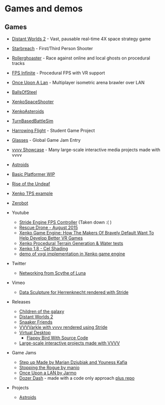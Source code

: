 # Games and demos

## Games
- [Distant Worlds 2](https://store.steampowered.com/app/1531540/Distant_Worlds_2) - Vast, pausable real-time 4X space strategy game
- [Starbreach](https://github.com/xenko3d/Starbreach) - First/Third Person Shooter
- [Rollerghoaster](https://aggror.com/blog/video-rollerghoaster-0.0.2-demo) - Race against online and local ghosts on procedural tracks
- [FPS Infinite](https://store.steampowered.com/app/1256380/FPS_Infinite/) - Procedural FPS with VR support
- [Once Upon A Lan](https://jarmo.itch.io/once-upon-a-lan) - Multiplayer isometric arena brawler over LAN
- [BallsOfSteel](https://github.com/Kryptos-FR/BallsOfSteel)
- [XenkoSpaceShooter](https://github.com/jayrulez/XenkoSpaceShooter)
- [XenkoAsteroids](https://github.com/LanceJZ/Xenko_Asteroids)
- [TurnBasedBattleSim](https://github.com/jayrulez/TurnBasedBattleSim)
- [Harrowing Flight](https://forums.xenko.com/t/harrowing-flight-student-game-project/1823) - Student Game Project
- [Glasses](https://globalgamejam.org/2019/games/glasses) - Global Game Jam Entry
- [vvvv Showcase](https://visualprogramming.net/#Showcase) - Many large-scale interactive media projects made with vvvv

- [Astroids](https://github.com/LanceJZ/Stride-Asteroids)
- [Basic Platformer WIP](https://github.com/Doprez/stride-platformer)
- [Rise of the Undeaf](https://github.com/manio143/RiseOfTheUndeaf)
- [Xenko TPS example](https://github.com/stride3d/Starbreach)
- [Zerobot](https://github.com/joaovsq/Zerobot)

- Youtube
    - [Stride Engine FPS Controller](https://www.youtube.com/watch?v=lrHfwvC9ARA) (Taken down :( )
    - [Rescue Drone - August 2015](https://www.youtube.com/watch?v=wOZ-s7Q4qWY)
    - [Xenko Game Engine: How The Makers Of Bravely Default Want To Help Develop Better VR Games](https://www.youtube.com/watch?v=1hgh7R38yK8)
    - [Xenko Procedural Terrain Generation &amp; Water tests](https://www.youtube.com/watch?v=ba_Tpz4ojHk)
    - [Xenko 1.8 - Cel Shading](https://www.youtube.com/watch?v=RJDrG1QR3Uo)
    - [demo of vxgi implementation in Xenko game engine](https://www.youtube.com/watch?v=AZytf15FRks&t=2s)
- Twitter
    - [Networking from Scythe of Luna](https://twitter.com/scythe_of_luna/status/1616773130495885325)
- Vimeo
    - [Data Sculpture for Herrenknecht rendered with Stride](https://vimeo.com/797315059)

- Releases
  - [Children of the galaxy](https://www.emptykeys.com/games/children-of-the-galaxy/)
  - [Distant Worlds 2](https://store.steampowered.com/app/1531540/Distant_Worlds_2/)
  - [Snaaker Friends](https://store.steampowered.com/app/1443760/Snaaker__Friends/)
  - [VVVVarkle with vvvv rendered using Stride](https://github.com/BenTec3d/VVVVarkle/releases/tag/v1.0)
  - [Virtual Desktop](https://www.vrdesktop.net/)
    - [Flappy Bird With Source Code](https://nedreid.itch.io/flappy-bird-stride)
  - [Large-scale interactive projects made with VVVV](https://visualprogramming.net/#Showcase)

- Game Jams
  - [Step up Made by Marian Dziubiak and Youness Kafia](https://manio143.itch.io/project-step-up)
  - [Stopping the Rogue by manio](https://manio143.itch.io/stopping-the-rogue)
  - [Once Upon a LAN by Jarmo](https://jarmo.itch.io/once-upon-a-lan)
  - [Dozer Dash](https://ldjam.com/events/ludum-dare/54/$374737) - made with a code only approach [plus repo](https://github.com/Schossi/LD54/tree/main)

- Projects
  - [Astroids](https://github.com/mmujic2/StrideAsteroids)  